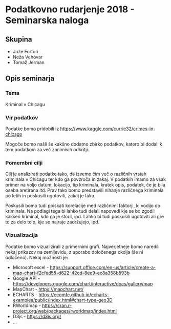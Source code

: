 # Podatkovno rudarjenje 2018 - Seminarska naloga
## Skupina
* Jože Fortun
* Neža Vehovar
* Tomaž Jerman

## Opis seminarja
### Tema
Kriminal v Chicagu

### Vir podatkov
Podatke bomo pridobili iz
https://www.kaggle.com/currie32/crimes-in-chicago

Mogoče bomo našli še kakšno dodatno zbirko podatkov, katero bi dodali k tem podatkom za več zanimivih odkritji.

### Pomembni cilji
Cilj je analizirati podatke tako, da izvemo čim več o različnih vrstah kriminala v Chicagu ter kdo ga povzroča in zakaj. V podatkih imamo za vsak primer na voljo datum, lokacijo, tip kriminala, kratek opis, podatek, če je bila oseba aretirana itd. Prav tako bomo predstavili nihanje različnega kriminala po letih in poskusili ugotoviti, zakaj je tako.

Poskusili bomo tudi poiskati korelacije med različnimi faktorji, ki vodijo do kriminala. Na podlagi tega bi lahko tudi delali napovedi kje se bo zgodil kakšen kriminal, kdo ga je storil, ipd. Lahko bi tudi poskusili ugotoviti ali gre to za delo tolp, kje se najraje zadržujejo, ipd.

### Vizualizacija
Podatke bomo vizualizirali z primernimi grafi. Najverjetneje bomo naredili nekaj prikazov na zemljevidu, z uporabo določenega okolja (še ni odločeno). Nekaj možnosti je:

* Microsoft excel - https://support.office.com/en-us/article/create-a-map-chart-f2cfed55-d622-42cd-8ec9-ec8a358b593b
* Google API - https://developers.google.com/chart/interactive/docs/gallery/map
* MapChart - https://mapchart.net/
* ECHARTS - https://ecomfe.github.io/echarts-examples/public/index.html#chart-type-geo3D
* RWorldmap - https://cran.r-project.org/web/packages/rworldmap/index.html
* D3js - https://d3js.org/
* ...

